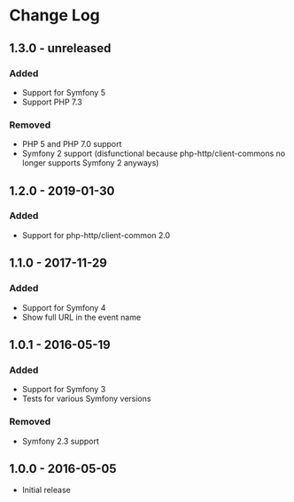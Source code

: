 # Change Log

## 1.3.0 - unreleased

### Added

- Support for Symfony 5
- Support PHP 7.3

### Removed

- PHP 5 and PHP 7.0 support
- Symfony 2 support (disfunctional because php-http/client-commons no longer supports Symfony 2 anyways)

## 1.2.0 - 2019-01-30

### Added

- Support for php-http/client-common 2.0

## 1.1.0 - 2017-11-29

### Added

- Support for Symfony 4
- Show full URL in the event name

## 1.0.1 - 2016-05-19

### Added

- Support for Symfony 3
- Tests for various Symfony versions

### Removed

- Symfony 2.3 support


## 1.0.0 - 2016-05-05

- Initial release
